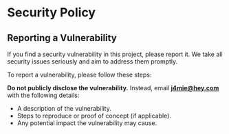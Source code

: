 # Security Policy

## Reporting a Vulnerability

If you find a security vulnerability in this project, please report it. We take all security issues seriously and aim to address them promptly.

To report a vulnerability, please follow these steps:

**Do not publicly disclose the vulnerability.** Instead, email **[j4mie@hey.com](mailto:j4mie@hey.com)** with the following details:
- A description of the vulnerability.
- Steps to reproduce or proof of concept (if applicable).
- Any potential impact the vulnerability may cause.
